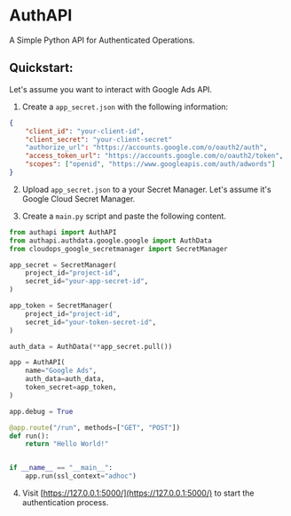 # AuthAPI

A Simple Python API for Authenticated Operations.

## Quickstart:

Let's assume you want to interact with Google Ads API.

1. Create a `app_secret.json` with the following information:

```json
{
    "client_id": "your-client-id",
    "client_secret": "your-client-secret"
    "authorize_url": "https://accounts.google.com/o/oauth2/auth",
    "access_token_url": "https://accounts.google.com/o/oauth2/token",
    "scopes": ["openid", "https://www.googleapis.com/auth/adwords"]
}
```

2. Upload `app_secret.json` to a your Secret Manager. Let's assume it's Google Cloud Secret Manager.

3. Create a `main.py` script and paste the following content.

```python
from authapi import AuthAPI
from authapi.authdata.google.google import AuthData
from cloudops_google_secretmanager import SecretManager

app_secret = SecretManager(
    project_id="project-id",
    secret_id="your-app-secret-id",
)

app_token = SecretManager(
    project_id="project-id",
    secret_id="your-token-secret-id",
)

auth_data = AuthData(**app_secret.pull())

app = AuthAPI(
    name="Google Ads",
    auth_data=auth_data,
    token_secret=app_token,
)

app.debug = True

@app.route("/run", methods=["GET", "POST"])
def run():
    return "Hello World!"


if __name__ == "__main__":
    app.run(ssl_context="adhoc")
```

4. Visit [https://127.0.0.1:5000/](https://127.0.0.1:5000/) to start the authentication process.

